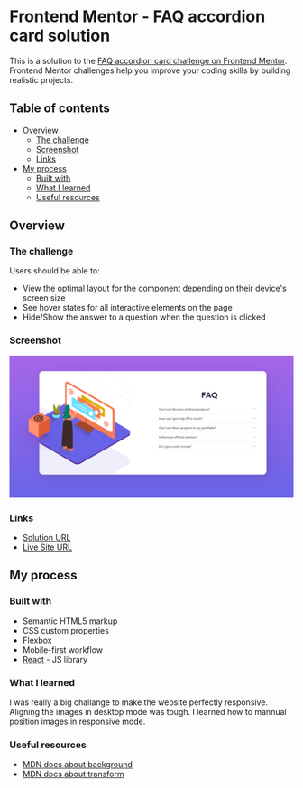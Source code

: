 # Frontend Mentor - FAQ accordion card solution

This is a solution to the [FAQ accordion card challenge on Frontend Mentor](https://www.frontendmentor.io/challenges/faq-accordion-card-XlyjD0Oam). Frontend Mentor challenges help you improve your coding skills by building realistic projects.

## Table of contents

- [Overview](#overview)
  - [The challenge](#the-challenge)
  - [Screenshot](#screenshot)
  - [Links](#links)
- [My process](#my-process)
  - [Built with](#built-with)
  - [What I learned](#what-i-learned)
  - [Useful resources](#useful-resources)

## Overview

### The challenge

Users should be able to:

- View the optimal layout for the component depending on their device's screen size
- See hover states for all interactive elements on the page
- Hide/Show the answer to a question when the question is clicked

### Screenshot

![](./screenshot.png)

### Links

- [Solution URL](https://github.com/kawsarahmed-012/faq-accordion-card)
- [Live Site URL](https://faq-accordion-card-kawsar.netlify.app)

## My process

### Built with

- Semantic HTML5 markup
- CSS custom properties
- Flexbox
- Mobile-first workflow
- [React](https://reactjs.org/) - JS library

### What I learned

I was really a big challange to make the website perfectly responsive. Aligning the images in desktop mode was tough. I learned how to mannual position images in responsive mode.

### Useful resources

- [MDN docs about background](https://developer.mozilla.org/en-US/docs/Web/CSS/background)
- [MDN docs about transform](https://developer.mozilla.org/en-US/docs/Web/CSS/transform)
